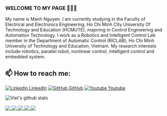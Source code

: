 ### WELCOME TO MY PAGE 👋👋👋
My name is Manh Nguyen. I am currently studying in the Faculty of Electrical and Electronics Engineering, Ho Chi Minh City University Of Technology and Education (HCMUTE), majoring in Control Engineering and Automation Technology. I work as a Robotics and Intelligent Control Lab member in the Department of Automatic Control (RICLAB), Ho Chi Minh University of Technology and Education, Vietnam. My research interests include robotics, parallel robot, nonlinear control, intelligent control and embedded system.<br>
## 📫 How to reach me: 


[![Linkedin](https://i.stack.imgur.com/gVE0j.png) LinkedIn](https://www.linkedin.com/in/manh-nguyen-2k1/) [![GitHub](https://i.stack.imgur.com/tskMh.png) GitHub](https://github.com/Manh-2k1) [![Youtube](https://github.com/uvipen/introduction/blob/main/Youtube.png) Youtube](https://www.youtube.com/c/MạnhDragon)



![Viet's github stats](https://github-readme-stats-git-masterrstaa-rickstaa.vercel.app/api?username=Manh-2k1&show_icons=true&theme=tokyonight&hide=contribs,prs,issues)

<a href="https://github.com/Manh-2k1/Manh-2k1">
  <img align="center" src="https://github-readme-stats.anuraghazra1.vercel.app/api/pin/?username=Manh-2k1&repo=Manh-2k1&theme=radical" />
</a>    

<a href="https://github.com/Manh-2k1/Intelligent-Control-System">
  <img align="center" src="https://github-readme-stats.anuraghazra1.vercel.app/api/pin/?username=Manh-2k1&repo=Intelligent-Control-System&theme=gruvbox" />
</a>

<a href="https://github.com/Manh-2k1/System-Identification-and-Control">
  <img align="center" src="https://github-readme-stats.anuraghazra1.vercel.app/api/pin/?username=Manh-2k1&repo=System-Identification-and-Control&theme=merko" />
</a>

<a href="https://github.com/Manh-2k1/3-DOF-Robot-Arm">
  <img align="center" src="https://github-readme-stats.anuraghazra1.vercel.app/api/pin/?username=Manh-2k1&repo=3-DOF-Robot-Arm&theme=dark" />
</a>

<a href="https://github.com/Manh-2k1/Balanced-Quadcopter-using-Optical-Flow">
  <img align="center" src="https://github-readme-stats.anuraghazra1.vercel.app/api/pin/?username=Manh-2k1&repo=Balanced-Quadcopter-using-Optical-Flow&theme=onedark" />
</a>



